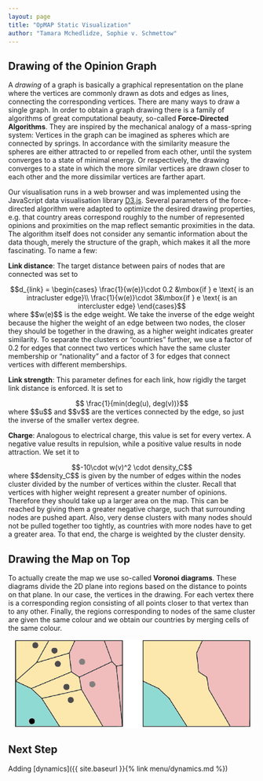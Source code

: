 ```yaml
---
layout: page
title: "OpMAP Static Visualization"
author: "Tamara Mchedlidze, Sophie v. Schmettow"
---
```


## Drawing of the Opinion Graph

A *drawing* of a graph is basically a graphical representation on the plane where the vertices are commonly drawn as dots and edges as lines, connecting the corresponding vertices. There are many ways to draw a single graph.  In order to obtain a graph drawing there is a family of algorithms of great computational beauty, so-called **Force-Directed Algorithms**. They are inspired by the mechanical analogy of a mass-spring system: Vertices in the graph can be imagined as spheres which are connected by springs. 
In accordance with the similarity measure the spheres are either attracted to or repelled from each other, until the system converges to a state of minimal energy. Or respectively, the drawing converges to a state in which the more similar vertices are drawn closer to each other and the more dissimilar vertices are farther apart. 

Our visualisation runs in a web browser and was implemented using the JavaScript data visualisation library [D3.js](https://d3js.org/). 
Several parameters of the force-directed algorithm were adapted to optimize the desired drawing properties, e.g. that country areas correspond roughly to the number of represented opinions and proximities on the map reflect semantic proximities in the data. The algorithm itself does not consider any semantic information about the data though, merely the structure of the graph, which makes it all the more fascinating.
To name a few:

**Link distance**: The target distance between pairs of nodes that are connected was set to <br>
<center>$$d_{link} = \begin{cases} \frac{1}{w(e)}\cdot 0.2 &\mbox{if } e \text{ is an intracluster edge}\\ 
\frac{1}{w(e)}\cdot 3&\mbox{if } e \text{ is an intercluster edge} \end{cases}$$</center> where $$w(e)$$ is the edge weight.
 We take the inverse of the edge weight because the higher the weight of an edge between two nodes, the closer they should be together in the drawing, as a higher weight indicates greater similarity. To separate the clusters or “countries” further, we use a factor of 0.2 for edges that connect two vertices which have the same cluster membership or “nationality” and a factor of 3 for edges that connect vertices with different memberships. 

**Link strength**: This parameter defines for each link, how rigidly the target link distance is enforced. It is set to
<center>$$ \frac{1}{min(deg(u), deg(v))}$$</center>
where $$u$$ and $$v$$ are the vertices connected by the edge, so just the inverse of the smaller vertex degree.

**Charge**: Analogous to electrical charge, this value is set for every vertex. A negative value results in repulsion, while a positive value results in node attraction. We set it to
<center>$$-10\cdot w(v)^2 \cdot density_C$$</center>
where $$density_C$$ is given by the number of edges within the nodes cluster divided by the number of vertices within the cluster. Recall that vertices with higher weight represent a greater number of opinions. Therefore they should take up a larger area on the map. This can be reached by giving them a greater negative charge, such that surrounding nodes are pushed apart. Also, very dense clusters with many nodes should not be pulled together too tightly, as countries with more nodes have to get a greater area. To that end, the charge is weighted by the cluster density. 



## Drawing the Map on Top

To actually create the map we use so-called **Voronoi diagrams**. These diagrams divide the 2D plane into regions based on the distance to points on that plane. In our case, the vertices in the drawing. For each vertex there is a corresponding region consisting of all points closer to that vertex than to any other. Finally, the regions corresponding to nodes of the same cluster are given the same colour and we obtain our countries by merging cells of the same colour.
<p align="center">
  <img src="images/borders.png">
</p>

## Next Step

Adding [dynamics]({{ site.baseurl }}{% link menu/dynamics.md %})
